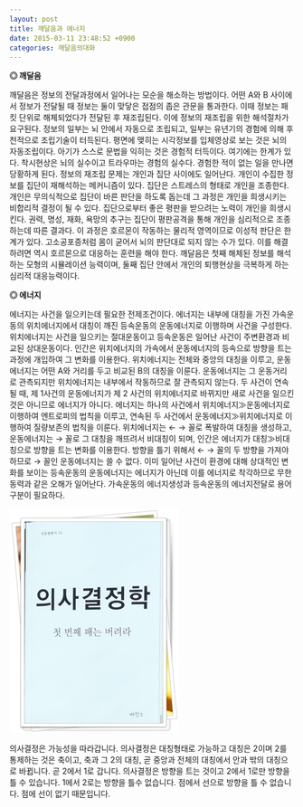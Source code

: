 ```yaml
---
layout: post
title: 깨달음과 에너지
date: 2015-03-11 23:48:52 +0900
categories: 깨달음의대화
---
```

**◎ 깨달음**

  


깨달음은 정보의 전달과정에서 일어나는 모순을 해소하는 방법이다. 어떤 A와 B 사이에서 정보가 전달될 때 정보는 둘이 맞닿은 접점의 좁은 관문을 통과한다. 이때 정보는 패킷 단위로 해체되었다가 전달된 후 재조립된다. 이에 정보의 재조립을 위한 해석절차가 요구된다. 정보의 일부는 뇌 안에서 자동으로 조립되고, 일부는 유년기의 경험에 의해 후천적으로 조립기술이 터득된다. 평면에 맺히는 시각정보를 입체영상로 보는 것은 뇌의 자동조립이다. 아기가 스스로 문법을 익히는 것은 경험적 터득이다. 여기에는 한계가 있다. 착시현상은 뇌의 실수이고 트라우마는 경험의 실수다. 경험한 적이 없는 일을 만나면 당황하게 된다. 정보의 재조립 문제는 개인과 집단 사이에도 일어난다. 개인이 수집한 정보를 집단이 재해석하는 메커니즘이 있다. 집단은 스트레스의 형태로 개인을 조종한다. 개인은 무의식적으로 집단이 바른 판단을 하도록 돕는데 그 과정은 개인을 희생시키는 비합리적 결정이 될 수 있다. 집단으로부터 좋은 평판을 받으려는 노력이 개인을 희생시킨다. 권력, 명성, 재화, 욕망의 추구는 집단이 평판공격을 통해 개인을 심리적으로 조종하는데 따른 결과다. 이 과정은 호르몬이 작동하는 물리적 영역이므로 이성적 판단은 한계가 있다. 고소공포증처럼 몸이 굳어서 뇌의 판단대로 되지 않는 수가 있다. 이를 해결하려면 역시 호르몬으로 대응하는 훈련을 해야 한다. 깨달음은 첫째 해체된 정보를 해석하는 모형의 시뮬레이션 능력이며, 둘째 집단 안에서 개인의 퇴행현상을 극복하게 하는 심리적 대응능력이다. 

  


  


**◎ 에너지**

  


에너지는 사건을 일으키는데 필요한 전제조건이다. 에너지는 내부에 대칭을 가진 가속운동의 위치에너지에서 대칭이 깨진 등속운동의 운동에너지로 이행하며 사건을 구성한다. 위치에너지는 사건을 일으키는 절대운동이고 등속운동은 일어난 사건이 주변환경과 비교된 상대운동이다. 인간은 위치에너지의 가속에서 운동에너지의 등속으로 방향을 트는 과정에 개입하여 그 변화를 이용한다. 위치에너지는 전체와 중앙의 대칭을 이루고, 운동에너지는 어떤 A와 거리를 두고 비교된 B의 대칭을 이룬다. 운동에너지는 그 운동거리로 관측되지만 위치에너지는 내부에서 작동하므로 잘 관측되지 않는다. 두 사건이 연속될 때, 제 1사건의 운동에너지가 제 2 사건의 위치에너지로 바뀌지만 새로 사건을 일으킨 것은 아니므로 에너지가 아니다. 에너지는 하나의 사건에서 위치에너지≫운동에너지로 이행하여 엔트로피의 법칙을 이루고, 연속된 두 사건에서 운동에너지≫위치에너지로 이행하여 질량보존의 법칙을 이룬다. 위치에너지는 ← → 꼴로 폭발하여 대칭을 생성하고, 운동에너지는 → 꼴로 그 대칭을 깨뜨려서 비대칭이 되며, 인간은 에너지가 대칭≫비대칭으로 방향을 트는 변화를 이용한다. 방향을 틀기 위해서 ← → 꼴의 두 방향을 가져야 하므로 → 꼴인 운동에너지는 쓸 수 없다. 이미 일어난 사건이 환경에 대해 상대적인 변화를 보이는 등속운동의 운동에너지는 에너지가 아닌데 이를 에너지로 착각하므로 무한동력과 같은 오해가 일어난다. 가속운동의 에너지생성과 등속운동의 에너지전달로 용어구분이 필요하다. 

  


  



<img src="files/attach/images/198/501/572/111.JPG" alt="111.JPG" width="300" height="397" />   


  


의사결정은 가능성을 따라갑니다. 의사결정은 대칭형태로 가능하고 대칭은 2이며 2를 통제하는 것은 축이고, 축과 그 2의 대칭, 곧 중앙과 전체의 대칭에서 안과 밖의 대칭으로 바뀝니다. 곧 2에서 1로 갑니다. 의사결정은 방향을 트는 것이고 2에서 1로만 방향을 틀 수 있습니다. 1에서 2로는 방향을 틀수 없습니다. 점에서 선으로 방향을 틀 수 없습니다. 점에 선이 없기 때문입니다.
